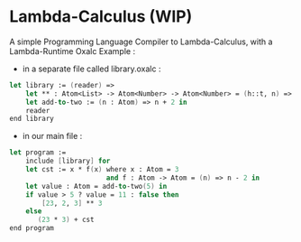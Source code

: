 # Lambda-Calculus (WIP)
A simple Programming Language Compiler to Lambda-Calculus, with a Lambda-Runtime 
Oxalc Example :
 
* in a separate file called library.oxalc :
```fsharp
let library := (reader) => 
    let ** : Atom<List> -> Atom<Number> -> Atom<Number> = (h::t, n) => h * n in (*gets the head and multiply it by n*)
    let add-to-two := (n : Atom) => n + 2 in 
    reader
end library 
```
* in our main file :
```fsharp
let program := 
    include [library] for 
    let cst := x * f(x) where x : Atom = 3
                        and f : Atom -> Atom = (n) => n - 2 in  
    let value : Atom = add-to-two(5) in 
    if value > 5 ? value = 11 : false then    
        [23, 2, 3] ** 3
    else    
       (23 * 3) + cst
end program 
```
